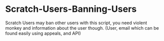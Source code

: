 # Scratch-Users-Banning-Users
Scratch Users may ban other users with this script, you need violent monkey and information about the user though. (User, email which can be found easily using appeals, and API)
